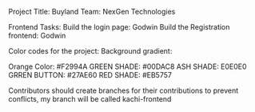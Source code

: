 Project Title: Buyland
Team: NexGen Technologies

Frontend Tasks:
Build the login page: Godwin
Build the Registration frontend: Godwin

Color codes for the project:
Background gradient:

Orange Color: #F2994A
GREEN SHADE: #00DAC8
ASH SHADE: E0E0E0
GRREN BUTTON: #27AE60
RED SHADE: #EB5757

Contributors should create branches for their contributions to prevent conflicts, my branch will be called kachi-frontend

